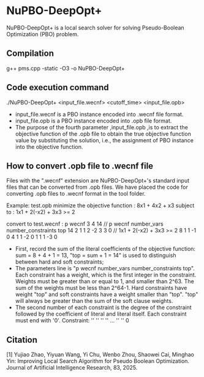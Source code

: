 # NuPBO-DeepOpt+

NuPBO-DeepOpt+ is a local search solver for solving Pseudo-Boolean Optimization (PBO) problem.

## Compilation

g++ pms.cpp -static -O3 -o NuPBO-DeepOpt+

## Code execution command

./NuPBO-DeepOpt+ <input_file.wecnf> <cutoff_time> <seed> <input_file.opb>

- input_file.wecnf is a PBO instance encoded into .wecnf file format.
- input_file.opb is a PBO instance encoded into .opb file format.
- The purpose of the fourth parameter ,input_file.opb ,is to extract the objective function of the .opb file to obtain the true objective function value by substituting the solution, i.e., the assignment of PBO instance into the objective function.

## How to convert .opb file to .wecnf file

Files with the ".wecnf" extension are NuPBO-DeepOpt+'s standard input files that can be converted from .opb files.
We have placed the code for converting .opb files to .wecnf format in the tool folder.

Example: test.opb
minimize the objective function :  8x1 + 4x2 + x3
subject to :                      1x1 + 2(-x2) + 3x3 >= 2

convert to test.wecnf :
								p wecnf 3 4 14        // p wecnf number_vars number_constraints top
								14 2 1 1 2 -2 3 3 0   // 1x1 + 2(-x2) + 3x3 >= 2
								8 1 1 -1 0
								4 1 1 -2 0
								1 1 1 -3 0
								
- First, record the sum of the literal coefficients of the objective function: sum = 8 + 4 + 1 = 13,
  "top = sum + 1 =  14" is used to distinguish between hard and soft constraints;
- The parameters line is "p wecnf number_vars number_constraints top". Each constraint has a weight, which is the first integer in the constraint. 
  Weights must be greater than or equal to 1, and smaller than 2^63. The sum of the weights must be less than 2^64-1. 
  Hard constraints have weight "top" and soft constraints have a weight smaller than "top". "top" will always be greater than the sum of the soft clause weights. 
- The second number of each constraint is the degree of the constraint followed by the coefficient of literal and literal itself. 
  Each constraint must end with '0'. Constraint: '<weight>' '<degree>' '<coeff>' '<lit>' ... '<coeff>' '<lit>' 0

## Citation

[1] Yujiao Zhao, Yiyuan Wang, Yi Chu, Wenbo Zhou, Shaowei Cai, Minghao Yin: Improving Local Search Algorithm for Pseudo Boolean Optimization. Journal of Artificial Intelligence Research, 83, 2025.







